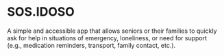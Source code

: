 # SOS.IDOSO
A simple and accessible app that allows seniors or their families to quickly ask for help in situations of emergency, loneliness, or need for support (e.g., medication reminders, transport, family contact, etc.).
